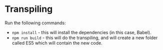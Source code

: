 # Transpiling

Run the following commands:
- `npm install` - this will install the dependencies (in this case, Babel).
- `npm run build` - this will do the transpiling, and will create a new folder called ES5 which will contain the new code.